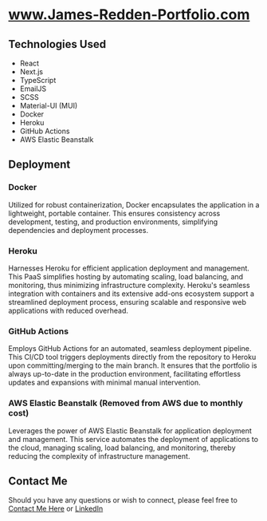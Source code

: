 # www.James-Redden-Portfolio.com

## Technologies Used
* React
* Next.js
* TypeScript
* EmailJS
* SCSS
* Material-UI (MUI)
* Docker
* Heroku
* GitHub Actions
* AWS Elastic Beanstalk

## Deployment
### Docker
Utilized for robust containerization, Docker encapsulates the application in a lightweight, portable container. This ensures consistency across development, testing, and production environments, simplifying dependencies and deployment processes.

### Heroku
Harnesses Heroku for efficient application deployment and management. This PaaS simplifies hosting by automating scaling, load balancing, and monitoring, thus minimizing infrastructure complexity. Heroku's seamless integration with containers and its extensive add-ons ecosystem support a streamlined deployment process, ensuring scalable and responsive web applications with reduced overhead.

### GitHub Actions
Employs GitHub Actions for an automated, seamless deployment pipeline. This CI/CD tool triggers deployments directly from the repository to Heroku upon committing/merging to the main branch. It ensures that the portfolio is always up-to-date in the production environment, facilitating effortless updates and expansions with minimal manual intervention.

### AWS Elastic Beanstalk (Removed from AWS due to monthly cost)
Leverages the power of AWS Elastic Beanstalk for application deployment and management. This service automates the deployment of applications to the cloud, managing scaling, load balancing, and monitoring, thereby reducing the complexity of infrastructure management.

## Contact Me
Should you have any questions or wish to connect, please feel free to [Contact Me Here](https://www.james-redden-portfolio.com/contact) or [LinkedIn](https://www.linkedin.com/in/jamesredden1/)

